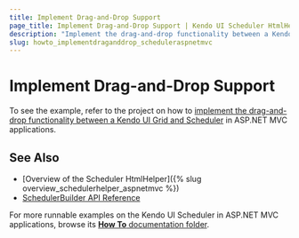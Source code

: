 ```yaml
---
title: Implement Drag-and-Drop Support
page_title: Implement Drag-and-Drop Support | Kendo UI Scheduler HtmlHelper
description: "Implement the drag-and-drop functionality between a Kendo UI Grid and Scheduler in ASP.NET MVC applications."
slug: howto_implementdraganddrop_scheduleraspnetmvc
---
```


# Implement Drag-and-Drop Support

To see the example, refer to the project on how to [implement the drag-and-drop functionality between a Kendo UI Grid and Scheduler](https://github.com/telerik/ui-for-aspnet-mvc-examples/tree/master/scheduler/scheduler-drag-and-drop) in ASP.NET MVC applications.

## See Also

* [Overview of the Scheduler HtmlHelper]({% slug overview_schedulerhelper_aspnetmvc %})
* [SchedulerBuilder API Reference](http://docs.telerik.com/kendo-ui/api/Kendo.Mvc.UI.Fluent/SchedulerBuilder)

For more runnable examples on the Kendo UI Scheduler in ASP.NET MVC applications, browse its [**How To** documentation folder](/helpers/scheduler/how-to/).
